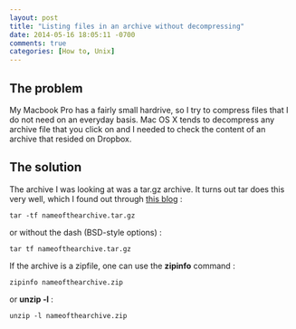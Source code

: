 ```yaml
---
layout: post
title: "Listing files in an archive without decompressing"
date: 2014-05-16 18:05:11 -0700
comments: true
categories: [How to, Unix]
---
```


## The problem

My Macbook Pro has a fairly small hardrive, so I try to compress files that I do not need on an everyday basis. Mac OS X tends to decompress any archive file that you click on and I needed to check the content of an archive that resided on Dropbox.

## The solution

The archive I was looking at was a tar.gz archive. It turns out tar does this very well, which I found out through [this blog](http://www.tannerwilliamson.com/2009/10/16/view-gzip-tar-gz-archive-file-contents-without-extracing-files/) :

``` console
tar -tf nameofthearchive.tar.gz
```

or without the dash (BSD-style options) :

``` console
tar tf nameofthearchive.tar.gz
```

If the archive is a zipfile, one can use the **zipinfo** command :

``` console
zipinfo nameofthearchive.zip
```

or **unzip -l** :
``` console
unzip -l nameofthearchive.zip
```


